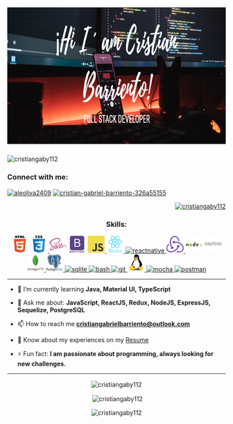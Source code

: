 
<h1><img src="./images/FotoJet.jpg" alt="banner" width="851" height= "315"></h1>



<p align="left" > <img src="https://komarev.com/ghpvc/?username=cristiangaby112&label=Profile%20views&color=0e75b6&style=flat" alt="cristiangaby112" /> </p>

<h3 align="left">Connect with me:</h3>
<p align="left">
  <a href="https://twitter.com/cristiangaby112" target="_blank"><img align="center" src="https://raw.githubusercontent.com/rahuldkjain/github-profile-readme-generator/master/src/images/icons/Social/twitter.svg" alt="aleoliva2409" height="30" width="40" /></a>
<a href="https://www.linkedin.com/in/barriento-cristian/" target="_blank"><img align="center" src="https://raw.githubusercontent.com/rahuldkjain/github-profile-readme-generator/master/src/images/icons/Social/linked-in-alt.svg" alt="cristian-gabriel-barriento-326a55155" height="30" width="40" /></a>
</p>
<p align="right"> <a href="https://twitter.com/cristiangaby112" target="blank"><img src="https://img.shields.io/twitter/follow/cristiangaby112?logo=twitter&style=for-the-badge" alt="cristiangaby112" /></a> </p>
<h3 align="center">Skills:</h3>
<p align="center">
  <a href="https://www.w3.org/html/" target="_blank"> <img src="https://raw.githubusercontent.com/devicons/devicon/master/icons/html5/html5-original-wordmark.svg" alt="html5" width="40" height="40"/></a>
  <a href="https://www.w3schools.com/css/" target="_blank"> <img src="https://raw.githubusercontent.com/devicons/devicon/master/icons/css3/css3-original-wordmark.svg" alt="css3" width="40" height="40"/> </a>
  <a href="https://sass-lang.com" target="_blank"> <img src="https://raw.githubusercontent.com/devicons/devicon/master/icons/sass/sass-original.svg" alt="sass" width="40" height="40"/></a>
  <a href="https://getbootstrap.com" target="_blank"> <img src="https://raw.githubusercontent.com/devicons/devicon/master/icons/bootstrap/bootstrap-plain-wordmark.svg"         alt="bootstrap" width="40" height="40"/></a>
  <a href="https://developer.mozilla.org/en-US/docs/Web/JavaScript" target="_blank"> <img src="https://raw.githubusercontent.com/devicons/devicon/master/icons/javascript/javascript-original.svg" alt="javascript" width="40" height="40"/> </a>
  <a href="https://reactjs.org/" target="_blank"> <img src="https://raw.githubusercontent.com/devicons/devicon/master/icons/react/react-original-wordmark.svg" alt="react" width="40" height="40"/> </a>
  <a href="https://reactnative.dev/" target="_blank"> <img src="https://reactnative.dev/img/header_logo.svg" alt="reactnative" width="40" height="40"/> </a>
  <a href="https://redux.js.org" target="_blank"> <img src="https://raw.githubusercontent.com/devicons/devicon/master/icons/redux/redux-original.svg" alt="redux" width="40" height="40"/> </a>
  <a href="https://nodejs.org" target="_blank"> <img src="https://raw.githubusercontent.com/devicons/devicon/master/icons/nodejs/nodejs-original-wordmark.svg" alt="nodejs" width="40" height="40"/></a>
  <a href="https://expressjs.com" target="_blank"> <img src="https://raw.githubusercontent.com/devicons/devicon/master/icons/express/express-original-wordmark.svg" alt="express" width="40" height="40"/> </a>
  <a href="https://www.mongodb.com/" target="_blank"> <img src="https://raw.githubusercontent.com/devicons/devicon/master/icons/mongodb/mongodb-original-wordmark.svg" alt="mongodb" width="40" height="40"/> </a>
  <a href="https://www.postgresql.org" target="_blank"> <img src="https://raw.githubusercontent.com/devicons/devicon/master/icons/postgresql/postgresql-original-wordmark.svg" alt="postgresql" width="40" height="40"/> </a>
  <a href="https://www.sqlite.org/" target="_blank"> <img src="https://www.vectorlogo.zone/logos/sqlite/sqlite-icon.svg" alt="sqlite" width="40" height="40"/> </a>
  <a href="https://www.gnu.org/software/bash/" target="_blank"> <img src="https://www.vectorlogo.zone/logos/gnu_bash/gnu_bash-icon.svg" alt="bash" width="40" height="40"/> </a> 
  <a href="https://git-scm.com/" target="_blank"> <img src="https://www.vectorlogo.zone/logos/git-scm/git-scm-icon.svg" alt="git" width="40" height="40"/> </a>
  <a href="https://www.linux.org/" target="_blank"> <img src="https://raw.githubusercontent.com/devicons/devicon/master/icons/linux/linux-original.svg" alt="linux" width="40" height="40"/> </a>
  <a href="https://mochajs.org" target="_blank"> <img src="https://www.vectorlogo.zone/logos/mochajs/mochajs-icon.svg" alt="mocha" width="40" height="40"/> </a>
  <a href="https://postman.com" target="_blank"> <img src="https://www.vectorlogo.zone/logos/getpostman/getpostman-icon.svg" alt="postman" width="40" height="40"/> </a>
</p>
<hr/>

- 🌱 I’m currently learning **Java, Material UI, TypeScript**

- 💬 Ask me about: **JavaScript, ReactJS, Redux, NodeJS, ExpressJS, Sequelize, PostgreSQL**

- 📫 How to reach me **cristiangabrielbarriento@outlook.com**

- 📄 Know about my experiences on my [Resume]()

- ⚡ Fun fact: **I am passionate about programming, always looking for new challenges.**

<hr/>

<p align="center"><img align="center" src="https://github-readme-stats.vercel.app/api/top-langs?username=cristiangaby112&show_icons=true&locale=en&layout=compact" alt="cristiangaby112" /></p>

<p align="center">&nbsp;<img align="center" src="https://github-readme-stats.vercel.app/api?username=cristiangaby112&show_icons=true&locale=en" alt="cristiangaby112" /></p>

<p align="center"><img align="center" src="https://github-readme-streak-stats.herokuapp.com/?user=cristiangaby112&" alt="cristiangaby112" /></p>
